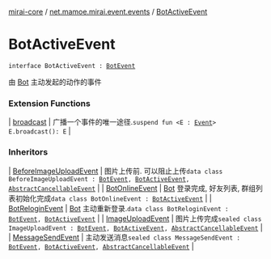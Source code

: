 [mirai-core](../index.md) / [net.mamoe.mirai.event.events](index.md) / [BotActiveEvent](./-bot-active-event.md)

# BotActiveEvent

`interface BotActiveEvent : `[`BotEvent`](-bot-event/index.md)

由 [Bot](../net.mamoe.mirai/-bot/index.md) 主动发起的动作的事件

### Extension Functions

| [broadcast](../net.mamoe.mirai.event/broadcast.md) | 广播一个事件的唯一途径.`suspend fun <E : `[`Event`](../net.mamoe.mirai.event/-event.md)`> E.broadcast(): E` |

### Inheritors

| [BeforeImageUploadEvent](-before-image-upload-event/index.md) | 图片上传前. 可以阻止上传`data class BeforeImageUploadEvent : `[`BotEvent`](-bot-event/index.md)`, `[`BotActiveEvent`](./-bot-active-event.md)`, `[`AbstractCancellableEvent`](../net.mamoe.mirai.event/-abstract-cancellable-event/index.md) |
| [BotOnlineEvent](-bot-online-event/index.md) | [Bot](../net.mamoe.mirai/-bot/index.md) 登录完成, 好友列表, 群组列表初始化完成`data class BotOnlineEvent : `[`BotActiveEvent`](./-bot-active-event.md) |
| [BotReloginEvent](-bot-relogin-event/index.md) | [Bot](../net.mamoe.mirai/-bot/index.md) 主动重新登录.`data class BotReloginEvent : `[`BotEvent`](-bot-event/index.md)`, `[`BotActiveEvent`](./-bot-active-event.md) |
| [ImageUploadEvent](-image-upload-event/index.md) | 图片上传完成`sealed class ImageUploadEvent : `[`BotEvent`](-bot-event/index.md)`, `[`BotActiveEvent`](./-bot-active-event.md)`, `[`AbstractCancellableEvent`](../net.mamoe.mirai.event/-abstract-cancellable-event/index.md) |
| [MessageSendEvent](-message-send-event/index.md) | 主动发送消息`sealed class MessageSendEvent : `[`BotEvent`](-bot-event/index.md)`, `[`BotActiveEvent`](./-bot-active-event.md)`, `[`AbstractCancellableEvent`](../net.mamoe.mirai.event/-abstract-cancellable-event/index.md) |

